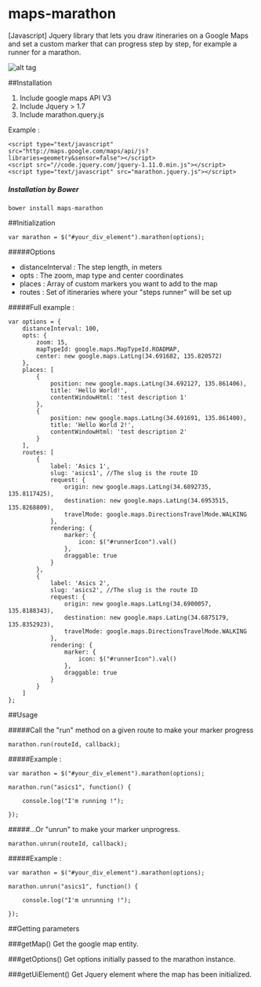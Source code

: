 maps-marathon
=============

[Javascript] Jquery library that lets you draw itineraries on a Google Maps and set a custom marker that can progress step by step, for example a runner for a marathon.

![alt tag](https://raw.githubusercontent.com/alexzhxin/maps-marathon/master/maps-marathon.png)

##Installation

1. Include google maps API V3
2. Include Jquery > 1.7
3. Include marathon.query.js

Example :

```
<script type="text/javascript" src="http://maps.google.com/maps/api/js?libraries=geometry&sensor=false"></script>
<script src="//code.jquery.com/jquery-1.11.0.min.js"></script>
<script type="text/javascript" src="marathon.jquery.js"></script>
```

##### Installation by Bower
```
bower install maps-marathon
```

##Initialization

```
var marathon = $("#your_div_element").marathon(options);
```

#####Options
- distanceInterval : The step length, in meters
- opts : The zoom, map type and center coordinates
- places : Array of custom markers you want to add to the map
- routes : Set of itineraries where your "steps runner" will be set up

#####Full example :
```
var options = {
    distanceInterval: 100,
    opts: {
        zoom: 15,
        mapTypeId: google.maps.MapTypeId.ROADMAP,
        center: new google.maps.LatLng(34.691682, 135.820572)
    },
    places: [
        {
            position: new google.maps.LatLng(34.692127, 135.861406),
            title: 'Hello World!',
            contentWindowHtml: 'test description 1'
        },
        {
            position: new google.maps.LatLng(34.691691, 135.861400),
            title: 'Hello World 2!',
            contentWindowHtml: 'test description 2'
        }
    ],
    routes: [
        {
            label: 'Asics 1',
            slug: 'asics1', //The slug is the route ID
            request: {
                origin: new google.maps.LatLng(34.6892735, 135.8117425),
                destination: new google.maps.LatLng(34.6953515, 135.8268809),
                travelMode: google.maps.DirectionsTravelMode.WALKING
            },
            rendering: {
                marker: {
                    icon: $("#runnerIcon").val()
                },
                draggable: true
            }
        },
        {
            label: 'Asics 2',
            slug: 'asics2', //The slug is the route ID
            request: {
                origin: new google.maps.LatLng(34.6900057, 135.8188343),
                destination: new google.maps.LatLng(34.6875179, 135.8352923),
                travelMode: google.maps.DirectionsTravelMode.WALKING
            },
            rendering: {
                marker: {
                    icon: $("#runnerIcon").val()
                },
                draggable: true
            }
        }
    ]
};
```

##Usage

#####Call the "run" method on a given route to make your marker progress
```
marathon.run(routeId, callback);
```

#####Example :
```
var marathon = $("#your_div_element").marathon(options);

marathon.run("asics1", function() {

    console.log("I'm running !");    

});
```

#####...Or "unrun" to make your marker unprogress.
```
marathon.unrun(routeId, callback);
```

#####Example :
```
var marathon = $("#your_div_element").marathon(options);

marathon.unrun("asics1", function() {

    console.log("I'm unrunning !");    

});
```

##Getting parameters

###getMap()
Get the google map entity.

###getOptions()
Get options initially passed to the marathon instance.

###getUiElement()
Get Jquery element where the map has been initialized.
